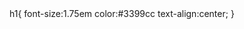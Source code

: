 <html>
  <head>
   <title>タイトル</title>
   <style>
      @import url("css/default.css");
   </style>
  </head>
  
  <body>
   h1{
   font-size:1.75em
   color:#3399cc
   text-align:center;
   }
  </body>
  
</html>
